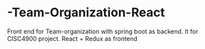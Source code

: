 # -Team-Organization-React

Front end for Team-organization with spring boot as backend. It for CISC4900 project.
React + Redux as frontend
